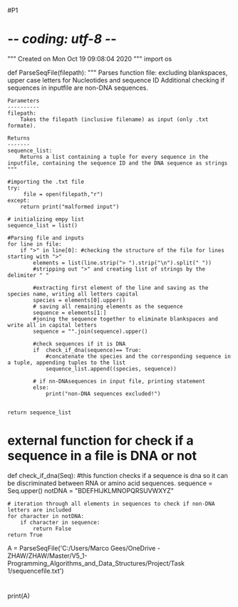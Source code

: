 #P1
# -*- coding: utf-8 -*-
"""
Created on Mon Oct 19 09:08:04 2020
"""
import os
   
def ParseSeqFile(filepath):
    """
    Parses function file: excluding blankspaces, upper case letters for Nucleotides and sequence ID
    Additional checking if sequences in inputfile are non-DNA sequences.
    
    Parameters
    ----------
    filepath: 
        Takes the filepath (inclusive filename) as input (only .txt formate).
        
    Returns
    -------
    sequence_list: 
        Returns a list containing a tuple for every sequence in the inputfile, containing the sequence ID and the DNA sequence as strings
    """
    
    #importing the .txt file
    try:
         file = open(filepath,"r")
    except:
        return print("malformed input")

    # initializing empy list 
    sequence_list = list()
     
    #Parsing file and inputs
    for line in file:
        if ">" in line[0]: #checking the structure of the file for lines starting with ">"
            elements = list(line.strip("> ").strip("\n").split(" ")) 
            #stripping out ">" and creating list of strings by the delimiter " "
             
            #extracting first element of the line and saving as the species name, writing all letters capital
            species = elements[0].upper()
            # saving all remaining elements as the sequence
            sequence = elements[1:]
            #joning the sequence together to eliminate blankspaces and write all in capital letters
            sequence = "".join(sequence).upper()
           
            #check sequences if it is DNA 
            if  check_if_dna(sequence)== True:
                #concatenate the species and the corresponding sequence in a tuple, appending tuples to the list  
                sequence_list.append((species, sequence))    
                
            # if nn-DNAsequences in input file, printing statement
            else:
                print("non-DNA sequences excluded!")
                
                
    return sequence_list


# external function for check if a sequence in a file is DNA or not
def check_if_dna(Seq):
    #this function checks if a sequence is dna so it can be discriminated between RNA or amino acid sequences.
    sequence = Seq.upper()
    notDNA = "BDEFHIJKLMNOPQRSUVWXYZ"
    
    # iteration through all elements in sequences to check if non-DNA letters are included
    for character in notDNA:
        if character in sequence:
            return False
    return True



A = ParseSeqFile('C:/Users/Marco Gees/OneDrive - ZHAW/ZHAW/Master/V5_1-Programming_Algorithms_and_Data_Structures/Project/Task 1/sequencefile.txt')
# 
print(A)     
      
      
      
      
      
      
      
      
      
